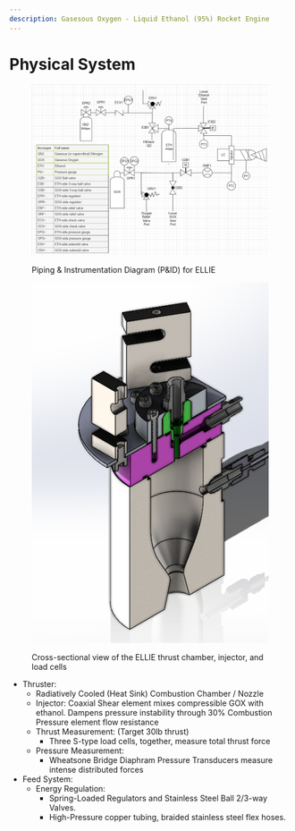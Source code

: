 ```yaml
---
description: Gasesous Oxygen - Liquid Ethanol (95%) Rocket Engine
---
```


# Physical System

<figure><img src="../../.gitbook/assets/physicalsystem2.png" alt=""><figcaption><p>Piping &#x26; Instrumentation Diagram (P&#x26;ID) for ELLIE</p></figcaption></figure>

<figure><img src="../../.gitbook/assets/physicalsystem1.png" alt=""><figcaption><p>Cross-sectional view of the ELLIE thrust chamber, injector, and load cells</p></figcaption></figure>

* Thruster:&#x20;
  * Radiatively Cooled (Heat Sink) Combustion Chamber / Nozzle
  * Injector: Coaxial Shear element mixes compressible GOX with ethanol. Dampens pressure instability through 30% Combustion Pressure element flow resistance
  * Thrust Measurement: (Target 30lb thrust)
    * Three S-type load cells, together, measure total thrust force
  * Pressure Measurement:&#x20;
    * Wheatsone Bridge Diaphram Pressure Transducers measure intense distributed forces
* Feed System:&#x20;
  * Energy Regulation:
    * Spring-Loaded Regulators and Stainless Steel Ball 2/3-way Valves.&#x20;
    * High-Pressure copper tubing, braided stainless steel flex hoses.
